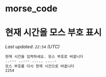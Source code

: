 # morse_code
# 현재 시간을 모스 부호 표시
<!-- MORSE_TIME_START -->
_Last updated: `22:54` (UTC)_

```
현재 시간을 입력하세요. 모스 부호로 바꿉니다
..--- ..--- ..... ....-
모스 부호를 다시 현재 시간으로 바꿉니다
2254
```
<!-- MORSE_TIME_END -->
